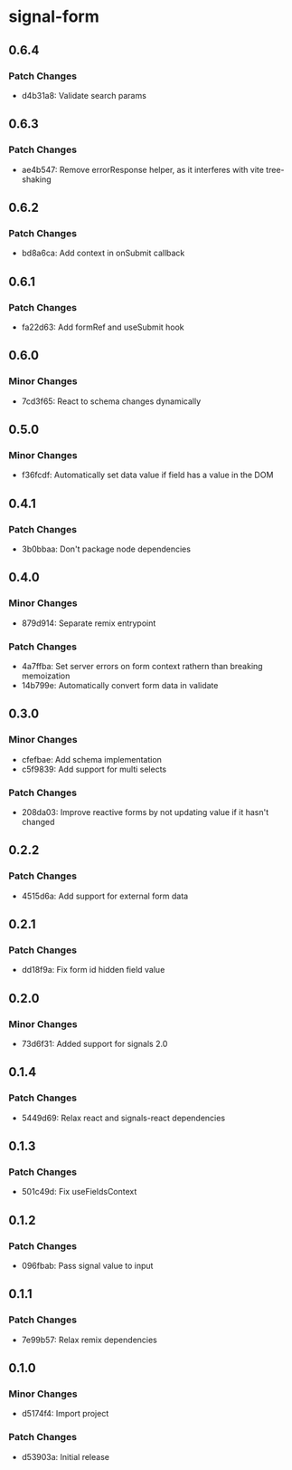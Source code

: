 # signal-form

## 0.6.4

### Patch Changes

- d4b31a8: Validate search params

## 0.6.3

### Patch Changes

- ae4b547: Remove errorResponse helper, as it interferes with vite tree-shaking

## 0.6.2

### Patch Changes

- bd8a6ca: Add context in onSubmit callback

## 0.6.1

### Patch Changes

- fa22d63: Add formRef and useSubmit hook

## 0.6.0

### Minor Changes

- 7cd3f65: React to schema changes dynamically

## 0.5.0

### Minor Changes

- f36fcdf: Automatically set data value if field has a value in the DOM

## 0.4.1

### Patch Changes

- 3b0bbaa: Don't package node dependencies

## 0.4.0

### Minor Changes

- 879d914: Separate remix entrypoint

### Patch Changes

- 4a7ffba: Set server errors on form context rathern than breaking memoization
- 14b799e: Automatically convert form data in validate

## 0.3.0

### Minor Changes

- cfefbae: Add schema implementation
- c5f9839: Add support for multi selects

### Patch Changes

- 208da03: Improve reactive forms by not updating value if it hasn't changed

## 0.2.2

### Patch Changes

- 4515d6a: Add support for external form data

## 0.2.1

### Patch Changes

- dd18f9a: Fix form id hidden field value

## 0.2.0

### Minor Changes

- 73d6f31: Added support for signals 2.0

## 0.1.4

### Patch Changes

- 5449d69: Relax react and signals-react dependencies

## 0.1.3

### Patch Changes

- 501c49d: Fix useFieldsContext

## 0.1.2

### Patch Changes

- 096fbab: Pass signal value to input

## 0.1.1

### Patch Changes

- 7e99b57: Relax remix dependencies

## 0.1.0

### Minor Changes

- d5174f4: Import project

### Patch Changes

- d53903a: Initial release
